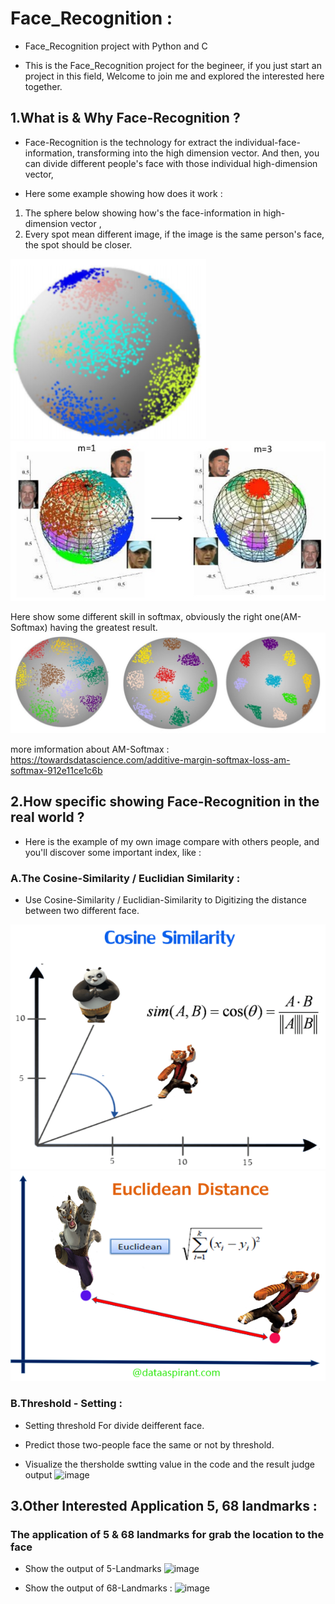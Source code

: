 # Face_Recognition : 

- Face_Recognition project with Python and C

- This is the Face_Recognition project for the begineer, if you just start an project in this field, Welcome to join me and explored the interested here together.
 

## 1.What is & Why Face-Recognition ?

- Face-Recognition is the technology for extract the individual-face-information, transforming into the high dimension vector.
And then, you can divide different people's face with those individual high-dimension vector,  

- Here some example showing how does it work :

 1. The sphere below showing how's the face-information in high-dimension vector ,
 2. Every spot mean different image, if the image is the same person's face, the spot should be closer. 

 ![image](data/image/high_dimension2.png)
 ![image](data/image/AM_Softmax3.png)

   Here show some different skill in softmax, obviously the right one(AM-Softmax) having the greatest result. 
 ![image](data/image/AM_Softmax.png)
 
 more imformation about AM-Softmax : https://towardsdatascience.com/additive-margin-softmax-loss-am-softmax-912e11ce1c6b


## 2.How specific showing Face-Recognition in the real world ?

- Here is the example of my own image compare with others people, and you'll discover some important index, like : 

### A.The Cosine-Similarity / Euclidian Similarity : 

- Use Cosine-Similarity / Euclidian-Similarity to Digitizing the distance between two different face.

 ![image](data/image/cos_sim.png)
 ![image](data/image/euclidean_dis.png)

### B.Threshold - Setting : 

- Setting threshold For divide deifferent face.  
- Predict those two-people face the same or not by threshold.

- Visualize the thersholde swtting value in the code and the result judge output 
![image](data/2.png)

## 3.Other Interested Application 5, 68 landmarks : 

### The application of 5 & 68 landmarks for grab the location to the face

- Show the output of 5-Landmarks
![image](data.png)

- Show the output of 68-Landmarks :
![image](data.png)
